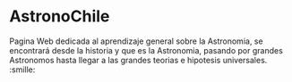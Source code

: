 # AstronoChile
Pagina Web dedicada al aprendizaje general sobre la Astronomia, se encontrará desde la historia y que es la Astronomia, pasando por grandes Astronomos hasta llegar a las grandes teorias e hipotesis universales. :smille:
